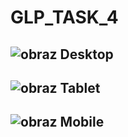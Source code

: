 # GLP_TASK_4

![obraz](https://github.com/rluki99/GLP_TASK_4/assets/120097849/d4533b7d-d885-49c4-b118-c9fc56cd1601)
Desktop
--

![obraz](https://github.com/rluki99/GLP_TASK_4/assets/120097849/5bb97b70-14d6-4052-9763-052e2ca31600)
Tablet
--

![obraz](https://github.com/rluki99/GLP_TASK_4/assets/120097849/c9adb612-9e3a-4530-9a95-7dc2b89e248f)
Mobile
--
